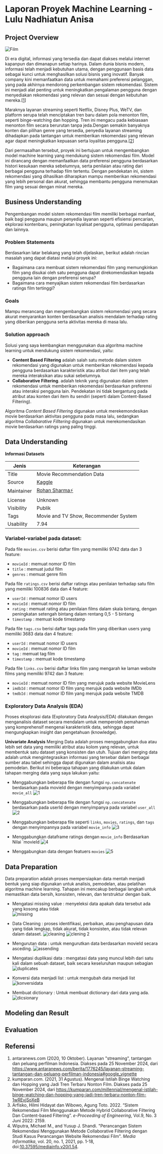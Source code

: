 # Laporan Proyek Machine Learning - Lulu Nadhiatun Anisa

## Project Overview
![Film](https://github.com/user-attachments/assets/79169bc0-4e92-4d67-9e9d-d8c40e0462c6)

Di era digital, informasi yang tersedia  dan dapat diakses melalui internet kapanpun dan dimanapun setiap harinya.
Dalam dunia bisnis modern, informasi telah menjadi kebutuhan utama, dengan penggunaan basis data sebagai kunci untuk menghasilkan solusi bisnis yang inovatif. 
Banyak company kini memanfaatkan data untuk memahami preferensi pelanggan, yang pada akhirnya mendorong perkembangan sistem rekomendasi. 
Sistem ini menjadi alat penting untuk meningkatkan pengalaman pengguna dengan menyediakan rekomendasi yang relevan dan sesuai dengan kebutuhan mereka.[[1](https://www.antaranews.com/berita/1776245/layanan-streaming-tantangan-dan-peluang-perfilman-indonesia#google_vignette)]

Maraknya layanan streaming seperti Netflix, Disney Plus, WeTV, dan platform serupa telah menciptakan tren baru dalam pola menonton film, seperti binge-watching dan hopping. 
Tren ini mengacu pada kebiasaan menonton film secara berurutan tanpa jeda.Dengan semakin banyaknya konten dan pilihan genre yang tersedia, 
penyedia layanan streaming dihadapkan pada tantangan untuk memberikan rekomendasi yang relevan agar dapat meningkatkan kepuasan serta loyalitas pengguna.[[2](https://kumparan.com/millennial/mengenal-istilah-binge-watching-dan-hopping-yang-jadi-tren-terbaru-nonton-film-1wREvjSoXeB)]

Dari permasalhan tersebut, proyek ini bertujuan untuk mengembangkan model machine learning yang mendukung sistem rekomendasi film.
Model ini dirancang dengan memanfaatkan data preferensi pengguna berdasarkan histori kesukaan mereka sebelumnya, serta penilaian atau rating dari berbagai pengguna terhadap film tertentu. 
Dengan pendekatan ini, sistem rekomendasi yang dihasilkan diharapkan mampu memberikan rekomendasi yang lebih personal dan akurat, sehingga membantu pengguna menemukan film yang sesuai dengan minat mereka.

## Business Understanding
Pengembangan model sistem rekomendasi film memiliki berbagai manfaat, baik bagi pengguna maupun penyedia layanan seperti efisiensi pencarian, ekplorasi kontenbaru,
peningkatan loyalisat pengguna, optimasi pendapatan dan lainnya.

### Problem Statements
Berdasarkan latar belakang yang telah dijelaskan, berikut adalah rincian masalah yang dapat diatasi melalui proyek ini:
- Bagaimana cara membuat sistem rekomendasi film yang memungkinkan film yang disukai oleh satu pengguna dapat direkomendasikan kepada pengguna lain dengan preferensi serupa?
- Bagaimana cara menyajikan sistem rekomendasi film berdasarkan ratings film tertinggi?

### Goals
Mampu merancang dan mengembangkan sistem rekomendasi yang secara akurat menyarankan konten berdasarkan analisis mendalam terhadap 
rating yang diberikan pengguna serta aktivitas mereka di masa lalu. 

### Solution approach

Solusi yang saya kembangkan menggunakan dua algoritma machine learning untuk mendukung sistem rekomendasi, yaitu:

- **Content Based Filtering** adalah salah satu metode dalam sistem rekomendasi yang digunakan untuk memberikan rekomendasi kepada pengguna berdasarkan karakteristik atau atribut dari item yang telah mereka interaksikan atau sukai sebelumnya.
- **Collaborative Filtering**. adalah teknik yang digunakan dalam sistem rekomendasi untuk memberikan rekomendasi berdasarkan preferensi atau interaksi pengguna lain. Pendekatan ini tidak bergantung pada atribut atau konten dari item itu sendiri (seperti dalam Content-Based Filtering).
  
Algoritma *Content Based Filtering* digunakan untuk merekemondesikan movie berdasarkan aktivitas pengguna pada masa lalu, sedangkan algoritma *Collabarative Filltering* digunakan untuk merekomendasikan movie berdasarkan ratings yang paling tinggi.

## Data Understanding
**Informasi Datasets**

| Jenis | Keterangan |
| ------ | ------ |
| Title | Movie Recommendation Data |
| Source | [Kaggle](https://www.kaggle.com/datasets/rohan4050/movie-recommendation-data) |
| Maintainer | [Rohan Sharma⚡](https://www.kaggle.com/rohan4050) |
| License | Unknown |
| Visibility | Publik |
| Tags | Movie and TV Show, Recommender System |
| Usability | 7.94 |

### Variabel-variabel pada dataset:
Pada file `movies.csv` berisi daftar film yang memiliki 9742 data dan 3 feature:

- `movieId` : memuat nomor ID film  
- `title` : memuat judul film
- `genres` : memuat genre film

Pada file `ratings.csv` berisi daftar ratings atau penilaian terhadap satu film yang memiliki 100836 data dan 4 feature:

- `userId` : memuat nomor ID users
- `movieId` : memuat nomor ID film  
- `rating` : memuat rating atau penilaian films dalam skala bintang, dengan peningkatan setengah bintang dalam rentang 0,5 - 5 bintang
- `timestamp` : memuat kode timestamp

Pada file `tags.csv` berisi daftar tags pada film yang diberikan users yang memiliki 3683 data dan 4 feature:

- `userId` : memuat nomor ID users
- `movieId` : memuat nomor ID film  
- `tag` : memuat tag film
- `timestamp` : memuat kode timestamp

Pada file `links.csv` berisi daftar links film yang mengarah ke laman website films yang memiliki 9742 dan 3 feature: 

- `movieId` : memuat nomor ID film yang merujuk pada website MovieLens
- `imdbId` : memuat nomor ID film yang merujuk pada website IMDb
- `tmdbId` : memuat nomor ID film yang merujuk pada website TMDB

### Exploratory Data Analysis (EDA)
Proses eksplorasi data (Exploratory Data Analysis/EDA) dilakukan dengan menganalisis dataset secara mendalam untuk memperoleh pemahaman yang komprehensif mengenai karakteristik data, sehingga dapat mengungkapkan insight dan pengetahuan (knowledge).

**Univariate Analysis**
Merging Data adalah proses menggabungkan dua atau lebih set data yang memiliki atribut atau kolom yang relevan, untuk membentuk satu dataset yang konsisten dan utuh. Tujuan dari merging data adalah untuk mengintegrasikan informasi yang tersebar dalam berbagai sumber atau tabel sehingga dapat digunakan dalam analisis atau pemodelan. Berikut ini beberapa tahapan yang dilakukan untuk dalam tahapan merging data yang saya lakukan yaitu:
- Menggabungkan beberapa file dengan fungsi `np.concatenate` berdasarkan pada movieId dengan menyimpanya pada variabel `movie_all`
![1](https://github.com/user-attachments/assets/5b19ee23-45e0-4ef6-970f-9d672432c3f7)

- Menggabungkan beberapa file dengan fungsi `np.concatenate` berdasarkan pada userId dengan menyimpanya pada variabel `user_all`
![2](https://github.com/user-attachments/assets/01988124-1995-4ff4-be25-e95d4f80ded9)

- Menggabungkan beberapa file seperti `links`, `movies`, `ratings`, dan `tags` dengan menyimpannya pada variabel `movie_info`
![3](https://github.com/user-attachments/assets/fd615154-ca95-49d3-bdba-62751fc9c079)

- Menggabungkan dataframe ratings dengan `movie_info` Berdasarkan Nilai `movieId
![4](https://github.com/user-attachments/assets/4ef808ef-f031-41e7-b28b-ff0a6a2e05c2)

- Menggabungkan data dengan featuers `movies`
![5](https://github.com/user-attachments/assets/7475e398-ed72-40e8-8bcf-402662cce922)

## Data Preparation
Data preparation adalah proses mempersiapkan data mentah menjadi bentuk yang siap digunakan untuk analisis, pemodelan, atau pelatihan algoritma machine learning. Tahapan ini mencakup berbagai langkah untuk memastikan data bersih, konsisten, relevan, dan terstruktur dengan baik.

- Mengatasi missing value : menyeleksi data apakah data tersebut ada yang kosong atau tidak  
![missing](https://github.com/user-attachments/assets/cdb1d148-03a1-4e3f-80b6-96a695bff3f6)

- Data Cleaning : proses identifikasi, perbaikan, atau penghapusan data yang tidak lengkap, tidak akurat, tidak konsisten, atau tidak relevan dalam dataset.
![cleaning](https://github.com/user-attachments/assets/93d53dc3-0831-416c-94a3-6abf9b6b6cdc)
![clening 2](https://github.com/user-attachments/assets/6f8408fe-5da4-4bd9-a32a-d05295b1bdaa)

- Mengurutan data : untuk mengurutkan data berdasarkan movieId secara asceding.
![assending](https://github.com/user-attachments/assets/2fd07bca-4e3f-4c8f-8bcc-0dc1cab0fc1a)

- Mengatasi duplikasi data : mengatasi data yang muncul lebih dari satu kali dalam sebuah dataset, baik secara keseluruhan maupun sebagian
![duplicates](https://github.com/user-attachments/assets/07dc83e3-01d2-4ced-bc78-dfadfd57e1a3)

- Konversi data menjadi list : untuk mengubah data menjadi list
![konversidata](https://github.com/user-attachments/assets/9e83ec7a-7926-4222-a0e9-5f3456d6958a)

- Membuat dictionary : Untuk membuat dictionary dari data yang ada.
![dicsionary](https://github.com/user-attachments/assets/8c238a35-25f1-4794-9898-3a7a50fd6bc4)

## Modeling dan Result
## Evaluation
## Referensi
1. antaranews.com (2020, 10 Oktober). Layanan "streaming", tantangan dan peluang perfilman Indonesia. Diakses pada 25 November 2024, dari https://www.antaranews.com/berita/1776245/layanan-streaming-tantangan-dan-peluang-perfilman-indonesia#google_vignette
2. kumparan.com. (2021, 31 Agustus). Mengenal Istilah Binge Watching dan Hopping yang Jadi Tren Terbaru Nonton Film. Diakses pada 25 November 2024, dari https://kumparan.com/millennial/mengenal-istilah-binge-watching-dan-hopping-yang-jadi-tren-terbaru-nonton-film-1wREvjSoXeB
3. Arfisko, Hilmi Hidayat dan Wibowo, Agung Toto. 2022. “Sistem Rekomendasi Film Menggunakan Metode Hybrid Collaborative Filtering Dan Content-based Filtering”. *e-Proceeding of Engineering*, Vol.9, No. 3 Juni 2022: 2159.
4. Wiputra, Michael M., and Yusup J. Shandi. "Perancangan Sistem Rekomendasi Menggunakan Metode Collaborative Filtering dengan Studi Kasus Perancangan Website Rekomendasi Film". *Media Informatika*, vol. 20, no. 1, 2021, pp. 1-18, doi:[10.37595/mediainfo.v20i1.54](https://dx.doi.org/10.37595/mediainfo.v20i1.54).

